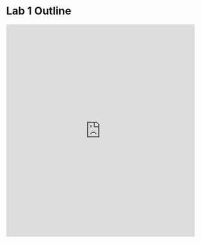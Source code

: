 
# Lab 1 Outline

 <iframe 
    src="https://docs.google.com/document/d/e/2PACX-1vTU02ajq7m2_XW1LpG-z5Usk51VZpIPysiwqKNAVCK7s4efZkBpvlYykDhcYON00-guFMp789A6VA-r/pub?embedded=true"
    frameborder="0" 
    style="max-width:960px;max-height:569px;height:100%;width:100%;"
    allowfullscreen="true" 
    mozallowfullscreen="true" 
    webkitallowfullscreen="true">
</iframe>